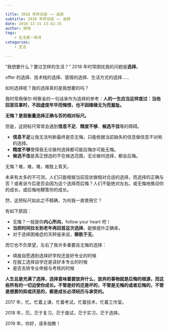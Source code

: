 ```yaml
---

title: 2018 年终总结 —— 选择
subtitle: 2018 年终总结 —— 选择
date: 2018-12-31 23:42:35
author: 辉哈
tags:
	- 生活是一首诗
categories: 
	- 生活
	
---
```



“我想要什么？要过怎样的生活？” 2018 年时常困扰我的问题是**选择**。

offer 的选择、技术栈的选择、感情的选择、生活方式的选择......

如何选择呢？我的选择真的是我想要的吗？

<!-- more -->

我时常用保尔·柯察金的一句话来作为选择的参考：**人的一生应当这样度过：当他回首往事时，不因虚度年华而悔恨，也不因碌碌无为而羞耻。**

**无悔？是我衡量选择正确与否的相对标尺。**

但是，这把标尺常常会遇到**信息不足**、**精度不够**、**候选不佳**等的障碍。

* **信息不足**让我无法判断最终是否无悔，只能依据当前缺失的信息做信息不对称的选择。
* **精度不够**使得我无论做何选择都可能后悔亦可能无悔。
* **候选不佳**是真正想选的不在候选范围，无论做何选择，都会后悔。

无悔？难，难，难，难胜上青天。

未来有太多的不可测，人们只能根据当前现状做相对合适的选择，而选择的正确与否？或者说今后是否会因为这个选择而后悔？人们不能绝对左右。或无悔地推动你的成长，或后悔地鞭策你的成长。

然，这把标尺如此之不精确，为何我一直使用它？

有如下原因：

* 无悔？一般是你**内心所向**，follow your heart 吧！
* **当把时间拉长到老年再回首这次选择**，能够提升正确率。
* 对于选择困难症的天秤座来说，**聊胜于无**。

而它也不负厚望，左右了我许多重要且无悔的选择：

* 填报自愿遇到选择好学校还是好专业的时候
* 在服工选择自学还是读好本专业的时候
* 是否去转专业申报与考核的时候

**人生总是充满了选择，选择意味着要放弃什么，放弃的事物就是后悔的根源，而这些所有的一切迫使你成长。不管是好的还是坏的，不管是无悔的或者后悔的，不管是想要的抑或厌恶的，都是成长必须经历与承受的。**

2017 年，忙。忙着上课，忙着考试，忙着技术，忙着工作室。

2018 年，茫。茫于复习，茫于面试，茫于实习，茫于选择。

2019 年，你好，请多指教！
